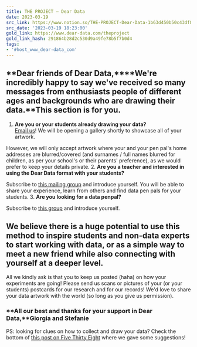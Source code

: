 ```yaml
---
title: THE PROJECT — Dear Data
date: 2023-03-19
src_link: https://www.notion.so/THE-PROJECT-Dear-Data-1b63d450b50c43df8e71462ce2865a5a
src_date: '2023-03-19 18:23:00'
gold_link: https://www.dear-data.com/theproject
gold_link_hash: 291864b28d2c530d9a49fe78b5f7b0d4
tags:
- '#host_www_dear-data_com'
---
```



**Dear friends of Dear Data,****We're incredibly happy to say we've received so many messages from enthusiasts people of different ages and backgrounds who are drawing their data.****This section is for you.**
-----------------------------------------------------------------------------------------------------------------------------------------------------------------------------------------------------------------

1. **Are you or your students already drawing your data?**  
[Email us](mailto:deardatapostbox@gmail.com)! We will be opening a gallery shortly to showcase all of your artwork.   


However, we will only accept artwork where your and your pen pal's home addresses are blurred/covered (and surnames / full names blurred for children, as per your school's or their parents' preference), as we would prefer to keep your details private.
2. **Are you a teacher and interested in using the Dear Data format with your students?**

Subscribe to [this mailing group](https://groups.google.com/forum/#!forum/teachingdeardata) and introduce yourself. You will be able to share your experience, learn from others and find data pen pals for your students.
3. **Are you looking for a data penpal?**

Subscribe to [this group](https://groups.google.com/forum/#!forum/drawingyourdata) and introduce yourself.

**We believe there is a huge potential to use this method to inspire students and non-data experts to start working with data, or as a simple way to meet a new friend while also connecting with yourself at a deeper level.**
-------------------------------------------------------------------------------------------------------------------------------------------------------------------------------------------------------------------------------

All we kindly ask is that you to keep us posted (haha) on how your experiments are going! Please send us scans or pictures of your (or your students) postcards for our research and for our records! We'd love to share your data artwork with the world (so long as you give us permission).

### **All our best and thanks for your support in Dear Data,****Giorgia and Stefanie**

PS: looking for clues on how to collect and draw your data? Check the bottom of [this post on Five Thirty Eight](http://fivethirtyeight.com/features/dear-data-and-fivethirtyeight-want-you-to-visualize-your-podcast-habits/) where we gave some suggestions!